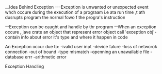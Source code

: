 __Idea Behind Exception
---Exception is unwanted or unexpected event whch occure during the execution of a prograam i.e ata run time ,t ath dusrupts program the normal fowo f the progra's instruction 

--Exception can be caught and handle by thr program 
--When an exception occure , jave crate an object that represent error object call 'exception obj'-contain info about error it's type and where it happen in code

An Exception occur due to:
-ivalid user inpt 
-device falure
-loss of networok connection
-out of bound
-type mismatch
-openning an unawailable file
-database errr
-arithmetic error

Exception Handling